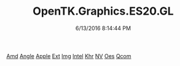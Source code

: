 ﻿---
title: OpenTK.Graphics.ES20.GL
date: 6/13/2016 8:14:44 PM
---

[Amd](T-OpenTK.Graphics.ES20.GL.Amd.html)
[Angle](T-OpenTK.Graphics.ES20.GL.Angle.html)
[Apple](T-OpenTK.Graphics.ES20.GL.Apple.html)
[Ext](T-OpenTK.Graphics.ES20.GL.Ext.html)
[Img](T-OpenTK.Graphics.ES20.GL.Img.html)
[Intel](T-OpenTK.Graphics.ES20.GL.Intel.html)
[Khr](T-OpenTK.Graphics.ES20.GL.Khr.html)
[NV](T-OpenTK.Graphics.ES20.GL.NV.html)
[Oes](T-OpenTK.Graphics.ES20.GL.Oes.html)
[Qcom](T-OpenTK.Graphics.ES20.GL.Qcom.html)
